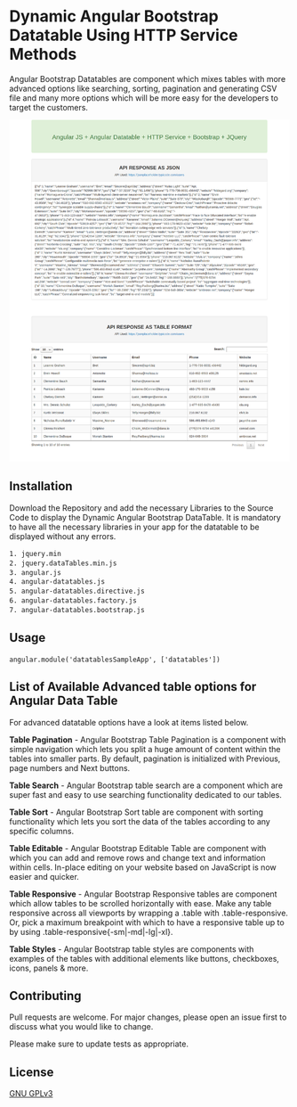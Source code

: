# Dynamic Angular Bootstrap Datatable Using HTTP Service Methods

Angular Bootstrap Datatables are component which mixes tables with more advanced options like searching, sorting, pagination and generating CSV file and many more options which will be more easy for the developers to target the customers. 

![Sample Datatable Screen Shot](images/Angular-Bootstrap-Datatable.png?raw=true "Dynamic Angular Bootstrap Datatable Using HTTP Service Methods")

## Installation

Download the Repository and add the necessary Libraries to the Source Code to display the Dynamic Angular Bootstrap DataTable. It is mandatory to have all the necessary libraries in your app for the datatable to be displayed without any errors. 

```HTML
1. jquery.min
2. jquery.dataTables.min.js
3. angular.js
4. angular-datatables.js
5. angular-datatables.directive.js
6. angular-datatables.factory.js
7. angular-datatables.bootstrap.js
```

## Usage

```Angular JS
angular.module('datatablesSampleApp', ['datatables'])
```

##  List of Available Advanced table options for Angular Data Table
For advanced datatable options have a look at items listed below. 

**Table Pagination** - Angular Bootstrap Table Pagination is a component with simple navigation which lets you split a huge amount of content within the tables into smaller parts. By default, pagination is initialized with Previous, page numbers and Next buttons. 

**Table Search** - Angular Bootstrap table search are a component which are super fast and easy to use searching functionality dedicated to our tables.

**Table Sort** - Angular Bootstrap Sort table are component with sorting functionality which lets you sort the data of the tables according to any specific columns.

**Table Editable** - Angular Bootstrap Editable Table are component with which you can add and remove rows and change text and information within cells. In-place editing on your website based on JavaScript is now easier and quicker.

**Table Responsive** - Angular Bootstrap Responsive tables are component which allow tables to be scrolled horizontally with ease. Make any table responsive across all viewports by wrapping a .table with .table-responsive. Or, pick a maximum breakpoint with which to have a responsive table up to by using .table-responsive{-sm|-md|-lg|-xl}.

**Table Styles** - Angular Bootstrap table styles are components with examples of the tables with additional elements like buttons, checkboxes, icons, panels & more.


## Contributing
Pull requests are welcome. For major changes, please open an issue first to discuss what you would like to change.

Please make sure to update tests as appropriate.

## License
[GNU GPLv3](https://choosealicense.com/licenses/gpl-3.0/)

